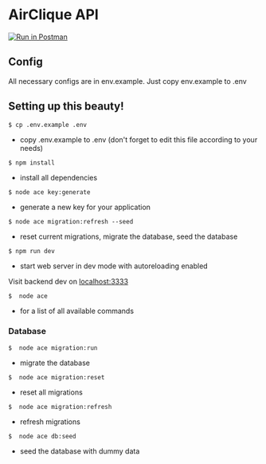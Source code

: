# AirClique API

[![Run in Postman](https://run.pstmn.io/button.svg)](https://god.postman.co/run-collection/542b1c5fb796e641a257)

## Config

All necessary configs are in env.example. Just copy env.example to .env

## Setting up this beauty!

```
$ cp .env.example .env
```

- copy .env.example to .env (don't forget to edit this file according to your needs)

```
$ npm install
```

- install all dependencies

```
$ node ace key:generate
```

- generate a new key for your application

```
$ node ace migration:refresh --seed
```

- reset current migrations, migrate the database, seed the database

```
$ npm run dev
```

- start web server in dev mode with autoreloading enabled

Visit backend dev on [localhost:3333](http://localhost:3333)

```
$  node ace
```

- for a list of all available commands

### Database

```
$  node ace migration:run
```

- migrate the database

```
$  node ace migration:reset
```

- reset all migrations

```
$  node ace migration:refresh
```

- refresh migrations

```
$  node ace db:seed
```

- seed the database with dummy data
